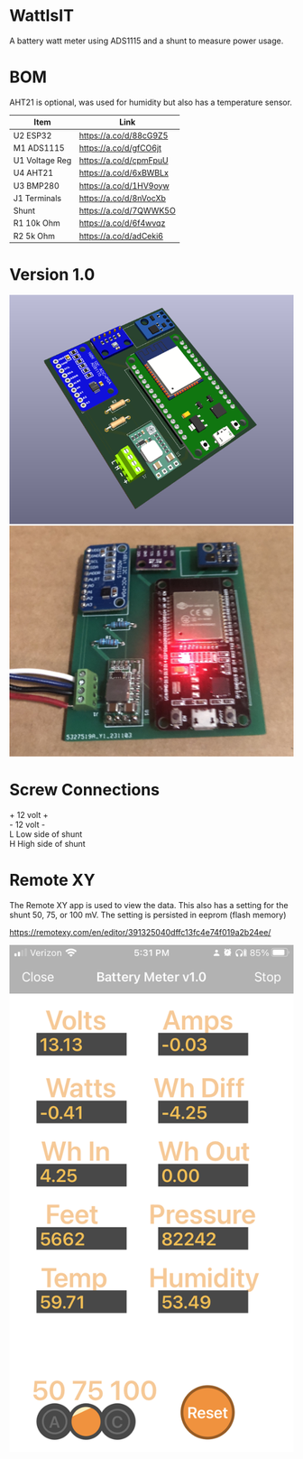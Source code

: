 # WattIsIT

A battery watt meter using ADS1115 and a shunt to measure power usage.

# BOM

AHT21 is optional, was used for humidity but also has a temperature sensor.

| Item           | Link                   | 
|----------------|------------------------|
| U2 ESP32       | https://a.co/d/88cG9Z5 |
| M1 ADS1115     | https://a.co/d/gfCO6jt |
| U1 Voltage Reg | https://a.co/d/cpmFpuU |
| U4 AHT21       | https://a.co/d/6xBWBLx |
| U3 BMP280      | https://a.co/d/1HV9oyw |
| J1 Terminals   | https://a.co/d/8nVocXb |
| Shunt          | https://a.co/d/7QWWK5O |
| R1 10k Ohm     | https://a.co/d/6f4wvqz |
| R2 5k Ohm      | https://a.co/d/adCeki6 |

# Version 1.0

![Prototype](images/proto1.png)
![Prototype](images/pcb.jpeg)

# Screw Connections

\+ 12 volt + \
\- 12 volt - \
L Low side of shunt \
H High side of shunt

# Remote XY

The Remote XY app is used to view the data.  This also has a setting for the shunt 50, 75, or 100 mV.  The setting is persisted in eeprom (flash memory)

 https://remotexy.com/en/editor/391325040dffc13fc4e74f019a2b24ee/

![Prototype](images/remotexy.png)